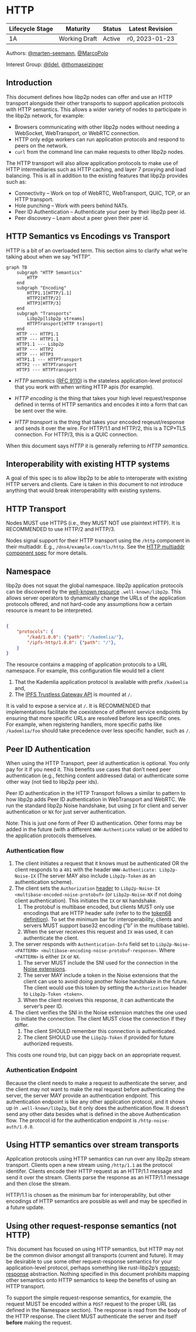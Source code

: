 # HTTP

| Lifecycle Stage | Maturity      | Status | Latest Revision |
| --------------- | ------------- | ------ | --------------- |
| 1A              | Working Draft | Active | r0, 2023-01-23  |

Authors: [@marten-seemann], [@MarcoPolo]

Interest Group: [@lidel], [@thomaseizinger]

[@marten-seemann]: https://github.com/marten-seemann
[@MarcoPolo]: https://github.com/MarcoPolo
[@lidel]: https://github.com/lidel
[@thomaseizinger]: https://github.com/thomaseizinger

## Introduction

This document defines how libp2p nodes can offer and use an HTTP transport alongside their other transports to support application protocols with HTTP semantics. This allows a wider variety of nodes to participate in the libp2p network, for example:

- Browsers communicating with other libp2p nodes without needing a WebSocket, WebTransport, or WebRTC connection.
- HTTP only edge workers can run application protocols and respond to peers on the network.
- `curl` from the command line can make requests to other libp2p nodes.

The HTTP transport will also allow application protocols to make use of HTTP intermediaries such as HTTP caching, and layer 7 proxying and load balancing. This is all in addition to the existing features that libp2p provides such as:

- Connectivity – Work on top of WebRTC, WebTransport, QUIC, TCP, or an HTTP transport.
- Hole punching – Work with peers behind NATs.
- Peer ID Authentication – Authenticate your peer by their libp2p peer id.
- Peer discovery – Learn about a peer given their peer id.

## HTTP Semantics vs Encodings vs Transport

HTTP is a bit of an overloaded term. This section aims to clarify what we’re talking about when we say “HTTP”.


```mermaid
graph TB
    subgraph "HTTP Semantics"
        HTTP
    end
    subgraph "Encoding"
        HTTP1.1[HTTP/1.1]
        HTTP2[HTTP/2]
        HTTP3[HTTP/3]
    end
    subgraph "Transports"
        Libp2p[libp2p streams]
        HTTPTransport[HTTP transport]
    end
    HTTP --- HTTP1.1
    HTTP --- HTTP1.1
    HTTP1.1 --- Libp2p
    HTTP --- HTTP2
    HTTP --- HTTP3
    HTTP1.1 --- HTTPTransport
    HTTP2 --- HTTPTransport
    HTTP3 --- HTTPTransport
```

- *HTTP semantics* ([RFC 9110](https://www.rfc-editor.org/rfc/rfc9110.html)) is
  the stateless application-level protocol that you work with when writing HTTP
  apis (for example).

- *HTTP encoding* is the thing that takes your high level request/response
  defined in terms of HTTP semantics and encodes it into a form that can be sent
  over the wire.

- *HTTP transport* is the thing that takes your encoded reqeust/response and
  sends it over the wire. For HTTP/1.1 and HTTP/2, this is a TCP+TLS connection.
  For HTTP/3, this is a QUIC connection.

When this document says *HTTP* it is generally referring to *HTTP semantics*.

## Interoperability with existing HTTP systems

A goal of this spec is to allow libp2p to be able to interoperate with existing HTTP servers and clients. Care is taken in this document to not introduce anything that would break interoperability with existing systems.

## HTTP Transport

Nodes MUST use HTTPS (i.e., they MUST NOT use plaintext HTTP). It is RECOMMENDED to use HTTP/2 and HTTP/3.

Nodes signal support for their HTTP transport using the `/http` component in
their multiaddr. E.g., `/dns4/example.com/tls/http`. See the [HTTP multiaddr
component spec](https://github.com/libp2p/specs/pull/550) for more details.

## Namespace

libp2p does not squat the global namespace. libp2p application protocols can be
discovered by the [well-known resource](https://www.rfc-editor.org/rfc/rfc8615)
`.well-known/libp2p`. This allows server operators to dynamically change the
URLs of the application protocols offered, and not hard-code any assumptions how
a certain resource is meant to be interpreted.

```json

{
    "protocols": {
        "/kad/1.0.0": {"path": "/kademlia/"},
        "/ipfs-http/1.0.0": {"path": "/"},
    }
}
```

The resource contains a mapping of application protocols to a URL namespace. For
example, this configuration file would tell a client

1. That the Kademlia application protocol is available with prefix `/kademlia`
and,
2. The [IPFS Trustless Gateway API](https://specs.ipfs.tech/http-gateways/trustless-gateway/) is mounted at `/`.

It is valid to expose a service at `/`. It is RECOMMENDED that implementations facilitate the coexistence of different service endpoints by ensuring that more specific URLs are resolved before less specific ones. For example, when registering handlers, more specific paths like `/kademlia/foo` should take precedence over less specific handler, such as `/`.

## Peer ID Authentication

When using the HTTP Transport, peer id authentication is optional. You only pay for it if you need it. This benefits use cases that don’t need peer authentication (e.g., fetching content addressed data) or authenticate some other way (not tied to libp2p peer ids).

Peer ID authentication in the HTTP Transport follows a similar to pattern to how
libp2p adds Peer ID authentication in WebTransport and WebRTC. We run the
standard libp2p Noise handshake, but using `IX` for client and server
authentication or `NX` for just server authentication.

Note: This is just one form of Peer ID authentication. Other forms may be added
in the future (with a different `WWW-Authenticate` value) or be added to the
application protocols themselves.

### Authentication flow

1. The client initiates a request that it knows must be authenticated OR the client responds to a `401` with the header `WWW-Authenticate: Libp2p-Noise-IX` (The server MAY also include `Libp2p-Token` as an authentication scheme).
2. The client sets the `Authorization`
   [header](https://www.rfc-editor.org/rfc/rfc9110.html#section-11.6.2) to
   `Libp2p-Noise-IX <multibase-encoded-noise-protobuf>`  (or `Libp2p-Noise-NX`
   if not doing client authentication). This initiates the
   `IX` or `NX` handshake.
    1. The protobuf is multibase encoded, but clients MUST only use encodings that are HTTP header safe (refer to to the [token68 definition](https://www.rfc-editor.org/rfc/rfc9110.html#section-11.2)). To set the minimum bar for interoperability, clients and servers MUST support base32 encoding (”b” in the multibase table).
    2. When the server receives this request and `IX` was used, it can authenticate the client.
3. The server responds with `Authentication-Info` field set to
   `Libp2p-Noise-<PATTERN> <multibase-encoding-noise-protobuf-response>`. Where
   `<PATTERN>` is either `IX` or `NX`.
    1. The server MUST include the SNI used for the connection in the [Noise extensions](https://github.com/libp2p/specs/blob/master/noise/README.md#noise-extensions).
    2. The server MAY include a token in the Noise extensions that the client
    can use to avoid doing another Noise handshake in the future. The client
    would use this token by setting the `Authorization` header to `Libp2p-Token
    <token>`.
    3. When the client receives this response, it can authenticate the server’s peer ID.
4. The client verifies the SNI in the Noise extension matches the one used to initiate the connection. The client MUST close the connection if they differ.
    1. The client SHOULD remember this connection is authenticated.
    2. The client SHOULD use the `Libp2p-Token` if provided for future authorized requests.

This costs one round trip, but can piggy back on an appropriate request.

### Authentication Endpoint

Because the client needs to make a request to authenticate the server, and the client may not want to make the real request before authenticating the server, the server MAY provide an authentication endpoint. This authentication endpoint is like any other application protocol, and it shows up in `.well-known/libp2p`, but it only does the authentication flow. It doesn’t send any other data besides what is defined in the above Authentication flow. The protocol id for the authentication endpoint is `/http-noise-auth/1.0.0`.

## Using HTTP semantics over stream transports

Application protocols using HTTP semantics can run over any libp2p stream transport. Clients open a new stream using `/http/1.1` as the protocol identifer. Clients encode their HTTP request as an HTTP/1.1 message and send it over the stream. Clients parse the response as an HTTP/1.1 message and then close the stream.

HTTP/1.1 is chosen as the minimum bar for interoperability, but other encodings of HTTP semantics are possible as well and may be specified in a future update.

## Using other request-response semantics (not HTTP)

This document has focused on using HTTP semantics, but HTTP may not be the common divisor amongst all transports (current and future). It may be desirable to use some other request-response semantics for your application-level protocol, perhaps something like rust-libp2p’s [request-response](https://docs.rs/libp2p/0.52.1/libp2p/request_response/index.html) abstraction. Nothing specified in this document prohibits mapping other semantics onto HTTP semantics to keep the benefits of using an HTTP transport.

To support the simple request-response semantics, for example, the request MUST be encoded within a `POST` request to the proper URL (as defined in the Namespace section). The response is read from the body of the HTTP response. The client MUST authenticate the server and itself **before** making the request.
